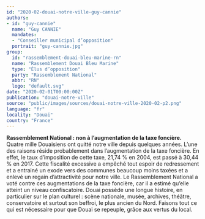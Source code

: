 ```yaml
---
id: "2020-02-douai-notre-ville-guy-cannie"
authors:
- id: "guy-cannie"
  name: "Guy CANNIE"
  mandates: 
  - "Conseiller municipal d’opposition"
  portrait: "guy-cannie.jpg"
group:
  id: "rassemblement-douai-bleu-marine-rn"
  name: "Rassemblement Douai Bleu Marine"
  type: "Élus d’opposition"
  party: "Rassemblement National"
  abbr: "RN"
  logo: "default.svg"
date: "2020-02-01T00:00:00Z"
publication: "douai-notre-ville"
source: "public/images/sources/douai-notre-ville-2020-02-p2.png"
language: "fr"
locality: "Douai"
country: "France"
---
```


**Rassemblement National : non à l’augmentation de la taxe foncière.** Quatre mille Douaisiens ont quitté notre ville depuis quelques années. L’une des raisons réside probablement dans l’augmentation de la taxe foncière. En effet, le taux d’imposition de cette taxe, 21,74 % en 2004, est passé à 30,44 % en 2017. Cette fiscalité excessive a empêché tout espoir de redressement et a entrainé un exode vers des communes beaucoup moins taxées et a enlevé un regain d’attractivité pour notre ville. Le Rassemblement National a voté contre ces augmentations de la taxe foncière, car il a estimé qu’elle atteint un niveau confiscatoire.
Douai possède une longue histoire, en particulier sur le plan culturel : scène nationale, musée, archives, théâtre, conservatoire et surtout son beffroi, le plus ancien du Nord.
Faisons tout ce qui est nécessaire pour que Douai se repeuple, grâce aux vertus du local.
